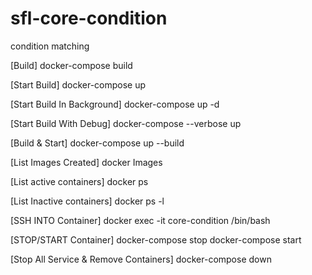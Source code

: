 # sfl-core-condition
condition matching

[Build]
docker-compose build

[Start Build]
docker-compose up

[Start Build In Background]
docker-compose up -d

[Start Build With Debug]
docker-compose --verbose up

[Build & Start]
docker-compose up --build

[List Images Created]
docker Images

[List active containers]
docker ps

[List Inactive containers]
docker ps -l

[SSH INTO Container]
docker exec -it core-condition /bin/bash

[STOP/START Container]
docker-compose stop
docker-compose start

[Stop All Service & Remove Containers]
docker-compose  down